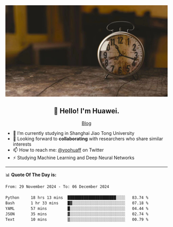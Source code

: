 <div align="center">
  <a href="https://github.com/JHW5981">
    <img src="./assets/background.jpg">
  </a>
</div>

<h2 align="center">👋 Hello! I'm Huawei.</h2>
<p align="center">
  <a href="https://blog.csdn.net/Edward__J?spm=1000.2115.3001.5343">Blog</a>
</p>


- 🔭 I’m currently studying in Shanghai Jiao Tong University
- 💬 Looking forward to **collaborating** with researchers who share similar interests
- 📫 How to reach me: [@yoohuaff](https://twitter.com/yoohuaff) on Twitter
- ⚡ Studying Machine Learning and Deep Neural Networks

-------
📊 **Quote Of The Day is:**
<!--START_SECTION:waka-->

```txt
From: 29 November 2024 - To: 06 December 2024

Python     18 hrs 13 mins  █████████████████████░░░░   83.74 %
Bash       1 hr 33 mins    █▓░░░░░░░░░░░░░░░░░░░░░░░   07.18 %
YAML       57 mins         █░░░░░░░░░░░░░░░░░░░░░░░░   04.44 %
JSON       35 mins         ▓░░░░░░░░░░░░░░░░░░░░░░░░   02.74 %
Text       10 mins         ▒░░░░░░░░░░░░░░░░░░░░░░░░   00.79 %
```

<!--END_SECTION:waka-->

